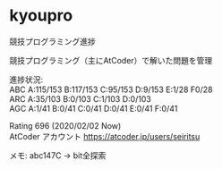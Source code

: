 # kyoupro
競技プログラミング進捗

競技プログラミング（主にAtCoder）で解いた問題を管理

進捗状況:  
ABC A:115/153 B:117/153 C:95/153 D:9/153 E:1/28 F0/28  
ARC A:35/103 B:0/103 C:1/103 D:0/103  
AGC A:1/41 B:0/41 C:0/41 D:0/41 E:0/41 F:0/41

Rating 696 (2020/02/02 Now)  
AtCoder アカウント
https://atcoder.jp/users/seiritsu

メモ: abc147C -> bit全探索
